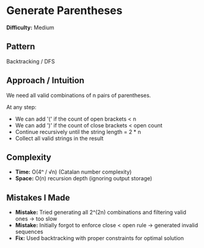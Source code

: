 # Generate Parentheses

**Difficulty:** Medium

## Pattern
Backtracking / DFS

## Approach / Intuition
We need all valid combinations of n pairs of parentheses.

At any step:
- We can add '(' if the count of open brackets < n
- We can add ')' if the count of close brackets < open count
- Continue recursively until the string length = 2 * n
- Collect all valid strings in the result


## Complexity
- **Time:** O(4ⁿ / √n) (Catalan number complexity)
- **Space:** O(n) recursion depth (ignoring output storage)

## Mistakes I Made
- **Mistake:** Tried generating all 2^(2n) combinations and filtering valid ones → too slow
- **Mistake:** Initially forgot to enforce close < open rule → generated invalid sequences
- **Fix:** Used backtracking with proper constraints for optimal solution